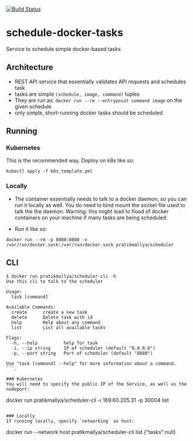 [![Build Status](https://travis-ci.org/pratikmallya/schedule-docker-tasks.svg?branch=master)](https://travis-ci.org/pratikmallya/schedule-docker-tasks)

# schedule-docker-tasks
Service to schedule simple docker-based tasks

## Architecture

* REST API service that essentially validates API requests and schedules task
* tasks are simple `(schedule, image, command)` tuples
* They are run as: `docker run --rm --entrypoint command image` on the given
schedule
* only simple, short-running docker tasks should be scheduled


## Running

### Kubernetes
This is the recommended way. Deploy on k8s like so:

```
kubectl apply -f k8s_template.yml
```

### Locally
* The container essentially needs to talk to a docker daemon, so you can
run it locally as well. You do need to bind mount the socket file used to talk
the the daemon. Warning: this might lead to flood of docker containers on your
machine if many tasks are being scheduled

* Run it like so:

```
docker run --rm -p 8080:8080 -v /var/run/docker.sock:/var/run/docker.sock pratikmallya/scheduler
```

## CLI

```
$ docker run pratikmallya/scheduler-cli -h
Use this cli to talk to the scheduler

Usage:
  task [command]

Available Commands:
  create      create a new task
  delete      Delete task with id
  help        Help about any command
  list        List all available tasks

Flags:
  -h, --help          help for task
  -i, --ip string     IP of scheduler (default "0.0.0.0")
  -p, --port string   Port of scheduler (default "8080")

Use "task [command] --help" for more information about a command.
```.

### Kubernetes
You will need to specify the public IP of the Service, as well as the nodeport:
```
docker run pratikmallya/scheduler-cli -i 169.60.205.31 -p 30004 list
```

### Locally
If running locally, specify `networking` as host:
```
docker run --network host pratikmallya/scheduler-cli list
{"tasks":null}
```
